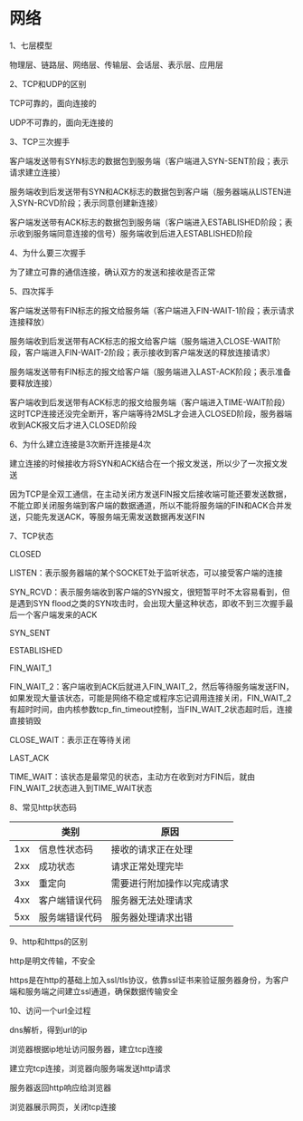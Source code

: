 # 网络

1、七层模型

物理层、链路层、网络层、传输层、会话层、表示层、应用层

2、TCP和UDP的区别

TCP可靠的，面向连接的

UDP不可靠的，面向无连接的

3、TCP三次握手

客户端发送带有SYN标志的数据包到服务端（客户端进入SYN-SENT阶段；表示请求建立连接）

服务端收到后发送带有SYN和ACK标志的数据包到客户端（服务器端从LISTEN进入SYN-RCVD阶段；表示同意创建新连接）

客户端发送带有ACK标志的数据包到服务端（客户端进入ESTABLISHED阶段；表示收到服务端同意连接的信号）服务端收到后进入ESTABLISHED阶段

4、为什么要三次握手

为了建立可靠的通信连接，确认双方的发送和接收是否正常

5、四次挥手

客户端发送带有FIN标志的报文给服务端（客户端进入FIN-WAIT-1阶段；表示请求连接释放）

服务端收到后发送带有ACK标志的报文给客户端（服务端进入CLOSE-WAIT阶段，客户端进入FIN-WAIT-2阶段；表示接收到客户端发送的释放连接请求）

服务端发送带有FIN标志的报文给客户端（服务端进入LAST-ACK阶段；表示准备要释放连接）

客户端收到后发送带有ACK标志的报文给服务端（客户端进入TIME-WAIT阶段）这时TCP连接还没完全断开，客户端等待2MSL才会进入CLOSED阶段，服务器端收到ACK报文后才进入CLOSED阶段

6、为什么建立连接是3次断开连接是4次

建立连接的时候接收方将SYN和ACK结合在一个报文发送，所以少了一次报文发送

因为TCP是全双工通信，在主动关闭方发送FIN报文后接收端可能还要发送数据，不能立即关闭服务端到客户端的数据通道，所以不能将服务端的FIN和ACK合并发送，只能先发送ACK，等服务端无需发送数据再发送FIN

7、TCP状态

CLOSED

LISTEN：表示服务器端的某个SOCKET处于监听状态，可以接受客户端的连接

SYN_RCVD：表示服务端收到客户端的SYN报文，很短暂平时不太容易看到，但是遇到SYN flood之类的SYN攻击时，会出现大量这种状态，即收不到三次握手最后一个客户端发来的ACK

SYN_SENT

ESTABLISHED

FIN_WAIT_1

FIN_WAIT_2：客户端收到ACK后就进入FIN_WAIT_2，然后等待服务端发送FIN，如果发现大量该状态，可能是网络不稳定或程序忘记调用连接关闭，FIN_WAIT_2有超时时间，由内核参数tcp_fin_timeout控制，当FIN_WAIT_2状态超时后，连接直接销毁

CLOSE_WAIT：表示正在等待关闭

LAST_ACK

TIME_WAIT：该状态是最常见的状态，主动方在收到对方FIN后，就由FIN_WAIT_2状态进入到TIME_WAIT状态

8、常见http状态码

|      | 类别           | 原因                       |
| ---- | -------------- | -------------------------- |
| 1xx  | 信息性状态码   | 接收的请求正在处理         |
| 2xx  | 成功状态       | 请求正常处理完毕           |
| 3xx  | 重定向         | 需要进行附加操作以完成请求 |
| 4xx  | 客户端错误代码 | 服务器无法处理请求         |
| 5xx  | 服务端错误代码 | 服务器处理请求出错         |

9、http和https的区别

http是明文传输，不安全

https是在http的基础上加入ssl/tls协议，依靠ssl证书来验证服务器身份，为客户端和服务端之间建立ssl通道，确保数据传输安全

10、访问一个url全过程

dns解析，得到url的ip

浏览器根据ip地址访问服务器，建立tcp连接

建立完tcp连接，浏览器向服务端发送http请求

服务器返回http响应给浏览器

浏览器展示网页，关闭tcp连接